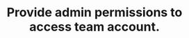 ---
title: Provide admin permissions to access team account.
excerpt: Project is typically 'manager' but is ignored.
api:
  file: api_docs.json
  operationId: post_api-v3-accountshortname-projectshortname-account-team
hidden: false
---